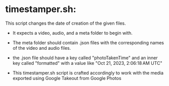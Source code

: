 # timestamper.sh:
This script changes the date of creation of the given files.
- It expects a video, audio, and a meta folder to begin with.
- The meta folder should contain .json files with the corresponding names of the video and audio files.
- the .json file should have a key called "photoTakenTime" and an inner key called "formatted" with a value like "Oct 21, 2023, 2:06:18 AM UTC"

- This timestamper.sh script is crafted accordingly to work with the media exported using Google Takeout from Google Photos
